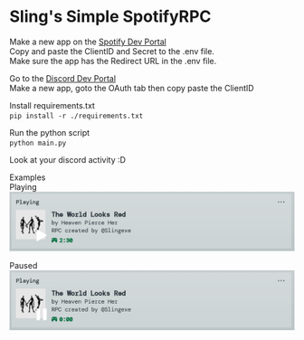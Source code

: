 # Sling's Simple SpotifyRPC  
  
Make a new app on the [Spotify Dev Portal](https://developer.spotify.com/dashboard)  
Copy and paste the ClientID and Secret to the .env file.  
Make sure the app has the Redirect URL in the .env file.  
  
Go to the [Discord Dev Portal](https://discord.com/developers/applications)  
Make a new app, goto the OAuth tab then copy paste the ClientID  
  
Install requirements.txt  
`pip install -r ./requirements.txt`  
  
Run the python script  
`python main.py`  
  
Look at your discord activity :D

Examples  
Playing  
![Playing](https://github.com/Slingexe/SpotifyRPC/blob/main/.github/readme-screenshots/playing.png)

Paused  
![Paused](https://github.com/Slingexe/SpotifyRPC/blob/main/.github/readme-screenshots/paused.png)